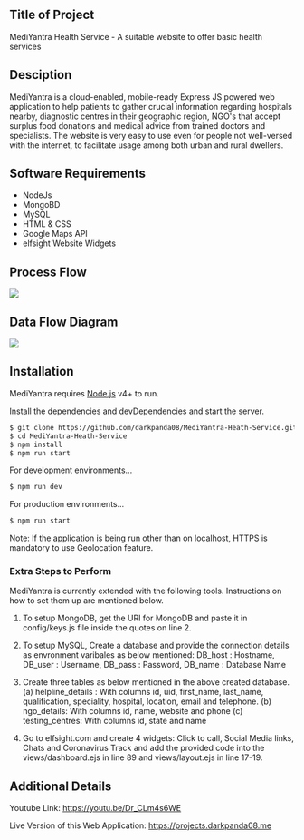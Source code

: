 ## Title of Project
MediYantra Health Service - A suitable website to offer basic health services

## Desciption
MediYantra is a cloud-enabled, mobile-ready Express JS powered web application to help patients to gather crucial information regarding hospitals nearby, diagnostic centres in their geographic region, NGO's that accept surplus food donations and medical advice from trained doctors and specialists. The website is very easy to use even for people not well-versed with the internet, to facilitate usage among both urban and rural dwellers.

## Software Requirements
  - NodeJs
  - MongoBD
  - MySQL
  - HTML & CSS
  - Google Maps API
  - elfsight Website Widgets
  
## Process Flow
![](https://github.com/darkpanda08/MediYantra-Heath-Service/blob/master/process_flow.png?raw=true)

## Data Flow Diagram
![](https://github.com/darkpanda08/MediYantra-Heath-Service/blob/master/data_flow.png?raw=true)

## Installation

MediYantra requires [Node.js](https://nodejs.org/) v4+ to run.

Install the dependencies and devDependencies and start the server.

```sh
$ git clone https://github.com/darkpanda08/MediYantra-Heath-Service.git
$ cd MediYantra-Heath-Service
$ npm install
$ npm run start
```
For development environments...
```sh
$ npm run dev
```
For production environments...

```sh
$ npm run start
```
Note: If the application is being run other than on localhost, HTTPS is mandatory to use Geolocation feature.

### Extra Steps to Perform 

MediYantra is currently extended with the following tools. Instructions on how to set them up are mentioned below.

1. To setup MongoDB, get the URI for MongoDB and paste it in config/keys.js file inside the quotes on line 2.

2. To setup MySQL, Create a database and provide the connection details as envronment varibales as below mentioned:
DB_host : Hostname,
DB_user : Username,
DB_pass : Password,
DB_name : Database Name

3. Create three tables as below mentioned in the above created database.
(a) helpline_details : With columns id, uid, first_name, last_name, qualification, speciality, hospital, location, email and telephone.
(b) ngo_details: With columns id, name, website and phone 
(c) testing_centres: With columns id, state and name

4. Go to elfsight.com and create 4 widgets: Click to call, Social Media links, Chats and Coronavirus Track and add the provided code into the views/dashboard.ejs in line 89 and views/layout.ejs in line 17-19.

## Additional Details

Youtube Link: https://youtu.be/Dr_CLm4s6WE

Live Version of this Web Application: https://projects.darkpanda08.me
